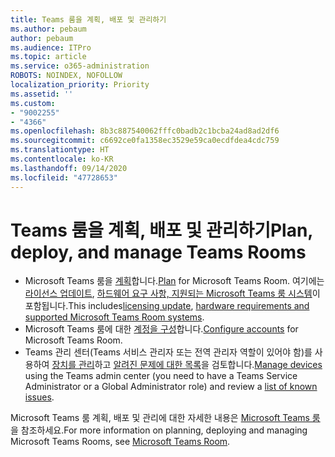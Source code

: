 ```yaml
---
title: Teams 룸을 계획, 배포 및 관리하기
ms.author: pebaum
author: pebaum
ms.audience: ITPro
ms.topic: article
ms.service: o365-administration
ROBOTS: NOINDEX, NOFOLLOW
localization_priority: Priority
ms.assetid: ''
ms.custom:
- "9002255"
- "4366"
ms.openlocfilehash: 8b3c887540062fffc0badb2c1bcba24ad8ad2df6
ms.sourcegitcommit: c6692ce0fa1358ec3529e59ca0ecdfdea4cdc759
ms.translationtype: HT
ms.contentlocale: ko-KR
ms.lasthandoff: 09/14/2020
ms.locfileid: "47728653"
---
```

# <a name="plan-deploy-and-manage-teams-rooms"></a><span data-ttu-id="7f0fd-102">Teams 룸을 계획, 배포 및 관리하기</span><span class="sxs-lookup"><span data-stu-id="7f0fd-102">Plan, deploy, and manage Teams Rooms</span></span>

- <span data-ttu-id="7f0fd-103">Microsoft Teams 룸을 [계획](https://docs.microsoft.com/microsoftteams/rooms/rooms-plan)합니다.</span><span class="sxs-lookup"><span data-stu-id="7f0fd-103">[Plan](https://docs.microsoft.com/microsoftteams/rooms/rooms-plan)  for Microsoft Teams Room.</span></span> <span data-ttu-id="7f0fd-104">여기에는 [라이선스 업데이트](https://docs.microsoft.com/microsoftteams/rooms/rooms-licensing), [하드웨어 요구 사항, 지원되는 Microsoft Teams 룸 시스템](https://docs.microsoft.com/microsoftteams/rooms/requirements#hardware-requirements)이 포함됩니다.</span><span class="sxs-lookup"><span data-stu-id="7f0fd-104">This includes[licensing update](https://docs.microsoft.com/microsoftteams/rooms/rooms-licensing), [hardware requirements and supported Microsoft Teams Room systems](https://docs.microsoft.com/microsoftteams/rooms/requirements#hardware-requirements).</span></span>
- <span data-ttu-id="7f0fd-105">Microsoft Teams 룸에 대한 [계정을 구성](https://docs.microsoft.com/microsoftteams/rooms/rooms-configure-accounts)합니다.</span><span class="sxs-lookup"><span data-stu-id="7f0fd-105">[Configure accounts](https://docs.microsoft.com/microsoftteams/rooms/rooms-configure-accounts)  for Microsoft Teams Room.</span></span>
- <span data-ttu-id="7f0fd-106">Teams 관리 센터(Teams 서비스 관리자 또는 전역 관리자 역할이 있어야 함)를 사용하여 [장치를 관리](https://docs.microsoft.com/microsoftteams/rooms/rooms-manage)하고 [알려진 문제에 대한 목록](https://docs.microsoft.com/microsoftteams/rooms/known-issues)을 검토합니다.</span><span class="sxs-lookup"><span data-stu-id="7f0fd-106">[Manage devices](https://docs.microsoft.com/microsoftteams/rooms/rooms-manage)  using the Teams admin center (you need to have a Teams Service Administrator or a Global Administrator role) and review a [list of known issues](https://docs.microsoft.com/microsoftteams/rooms/known-issues).</span></span>

<span data-ttu-id="7f0fd-107">Microsoft Teams 룸 계획, 배포 및 관리에 대한 자세한 내용은 [Microsoft Teams 룸](https://docs.microsoft.com/microsoftteams/rooms/)을 참조하세요.</span><span class="sxs-lookup"><span data-stu-id="7f0fd-107">For more information on planning, deploying and managing Microsoft Teams Rooms, see [Microsoft Teams Room](https://docs.microsoft.com/microsoftteams/rooms/).</span></span>
